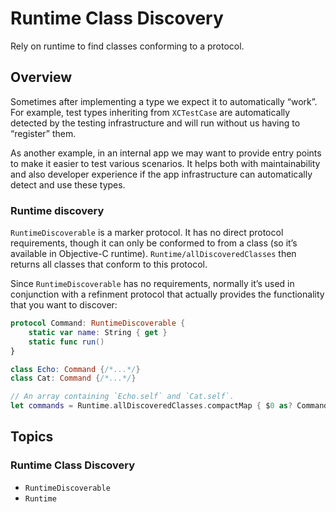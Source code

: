 # Runtime Class Discovery

Rely on runtime to find classes conforming to a protocol.

## Overview

Sometimes after implementing a type we expect it to automatically “work”. For example, test types inheriting from
`XCTestCase` are automatically detected by the testing infrastructure and will run without us having to “register” them.

As another example, in an internal app we may want to provide entry points to make it easier to test various scenarios.
It helps both with maintainability and also developer experience if the app infrastructure can automatically detect and
use these types.

### Runtime discovery

``RuntimeDiscoverable`` is a marker protocol. It has no direct protocol requirements, though it can only be conformed to
from a class (so it’s available in Objective-C runtime). ``Runtime/allDiscoveredClasses`` then returns all classes that
conform to this protocol.

Since ``RuntimeDiscoverable`` has no requirements, normally it’s used in conjunction with a refinment protocol that
actually provides the functionality that you want to discover:

```swift
protocol Command: RuntimeDiscoverable { 
    static var name: String { get }
    static func run()
}

class Echo: Command {/*...*/}
class Cat: Command {/*...*/}

// An array containing `Echo.self` and `Cat.self`.
let commands = Runtime.allDiscoveredClasses.compactMap { $0 as? Command.Type }
```

## Topics

### Runtime Class Discovery

- ``RuntimeDiscoverable``
- ``Runtime``
